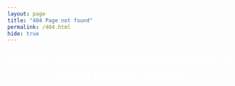 ```yaml
---
layout: page
title: "404 Page not found"
permalink: /404.html
hide: true
---
```


<script type="text/javascript">
	$(document).ready(function(){
		$("html").css("background", "url(/assets/img/404/" + randomNumber() + ".gif)");
	});
	
	function randomNumber(){
		var num = -1;
		while( !(num >= 1 && num <= 8 ) ){
			num = Math.floor(Math.random() * 10) + 1;
		}
		return num;
	}
</script>

<style type="text/css">
	html {    
			    background-repeat: no-repeat!important;
			    background-size: 100%!important;
			    height: 100%!important;
			    background-position: center!important;
		   }
		   
	#main, #div404Title {
		color: #ffffffd6;
	    text-align: center;
	    font-size: 2rem;
	}
</style>

<div id="div404Title">
Sorry, the requested page wasn't found on the server.
</div>
